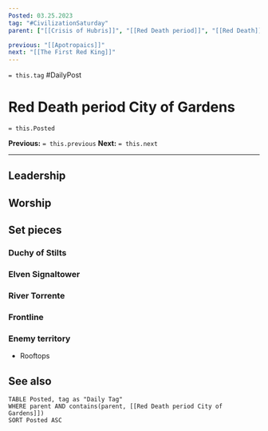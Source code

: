 ```yaml
---
Posted: 03.25.2023
tag: "#CivilizationSaturday"
parent: ["[[Crisis of Hubris]]", "[[Red Death period]]", "[[Red Death]]", "[[Campaigns against the Red Court]]", "[[Omphalos, the City of Gardens]]"]

previous: "[[Apotropaics]]"
next: "[[The First Red King]]"
---
```

`= this.tag` #DailyPost 
# Red Death period City of Gardens
`= this.Posted`

**Previous:** `= this.previous`
**Next:** `= this.next`

---

## Leadership

## Worship

## Set pieces

### Duchy of Stilts

### Elven Signaltower

### River Torrente

### Frontline

### Enemy territory

- Rooftops

## See also
```dataview
TABLE Posted, tag as "Daily Tag"
WHERE parent AND contains(parent, [[Red Death period City of Gardens]])
SORT Posted ASC
```
